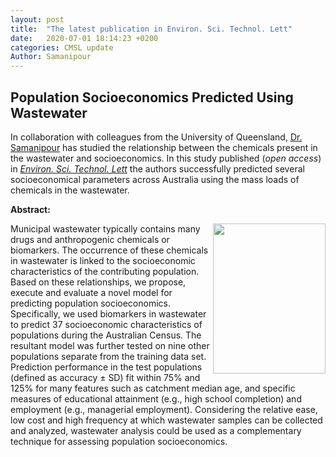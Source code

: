 ```yaml
---
layout: post
title:  "The latest publication in Environ. Sci. Technol. Lett"
date:   2020-07-01 18:14:23 +0200
categories: CMSL update
Author: Samanipour
---
```


## Population Socioeconomics Predicted Using Wastewater
In collaboration with colleagues from the University of Queensland, [Dr. Samanipour](http://cms-l.com/team/) has studied the relationship between the chemicals present in the wastewater and socioeconomics. In this study published (*open access*) in [*Environ. Sci. Technol. Lett*](https://pubs.acs.org/doi/abs/10.1021/acs.estlett.0c00392) the authors successfully predicted several socioeconomical parameters across Australia using the mass loads of chemicals in the wastewater.


**Abstract:**

<img align="right" height="240px" width="180px" src="https://raw.githubusercontent.com/ComputMassSpecLab/website/gh-pages/assets/ez0c00392_0004_toc.jpeg">
Municipal wastewater typically contains many drugs and anthropogenic chemicals or biomarkers. The occurrence of these chemicals in wastewater is linked to the socioeconomic characteristics of the contributing population. Based on these relationships, we propose, execute and evaluate a novel model for predicting population socioeconomics. Specifically, we used biomarkers in wastewater to predict 37 socioeconomic characteristics of populations during the Australian Census. The resultant model was further tested on nine other populations separate from the training data set. Prediction performance in the test populations (defined as accuracy ± SD) fit within 75% and 125% for many features such as catchment median age, and specific measures of educational attainment (e.g., high school completion) and employment (e.g., managerial employment). Considering the relative ease, low cost and high frequency at which wastewater samples can be collected and analyzed, wastewater analysis could be used as a complementary technique for assessing population socioeconomics.
